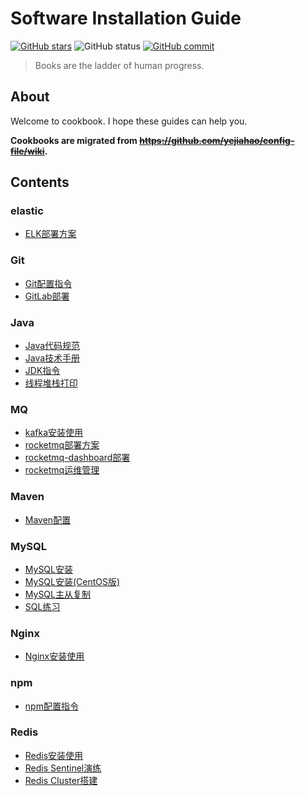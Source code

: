 # Software Installation Guide

[![GitHub stars][star-image]][star-url]
![GitHub status][st-image]
[![GitHub commit][ci-image]][ci-url]

> Books are the ladder of human progress.

## About

Welcome to cookbook. I hope these guides can help you.

**Cookbooks are migrated from ~~https://github.com/yejiahao/config-file/wiki~~.**

## Contents

### elastic

- [ELK部署方案](middleware/elastic/ELK部署方案.md)

### Git

- [Git配置指令](middleware/Git/Git配置指令.md)
- [GitLab部署](middleware/Git/GitLab部署.md)

### Java

- [Java代码规范](middleware/Java/Java代码规范.md)
- [Java技术手册](middleware/Java/Java技术手册.md)
- [JDK指令](middleware/Java/JDK指令.md)
- [线程堆栈打印](middleware/Java/线程堆栈打印.md)

### MQ

- [kafka安装使用](middleware/MQ/kafka安装使用.md)
- [rocketmq部署方案](middleware/MQ/rocketmq部署方案.md)
- [rocketmq-dashboard部署](middleware/MQ/rocketmq-dashboard部署.md)
- [rocketmq运维管理](middleware/MQ/rocketmq运维管理.md)

### Maven

- [Maven配置](middleware/Maven/Maven配置.md)

### MySQL

- [MySQL安装](middleware/MySQL/MySQL安装.md)
- [MySQL安装(CentOS版)](middleware/MySQL/MySQL安装(CentOS版).md)
- [MySQL主从复制](middleware/MySQL/MySQL主从复制.md)
- [SQL练习](middleware/MySQL/SQL练习.md)

### Nginx

- [Nginx安装使用](middleware/Nginx/Nginx安装使用.md)

### npm

- [npm配置指令](middleware/npm/npm配置指令.md)

### Redis

- [Redis安装使用](middleware/Redis/Redis安装使用.md)
- [Redis Sentinel演练](middleware/Redis/Redis%20Sentinel演练.md)
- [Redis Cluster搭建](middleware/Redis/Redis%20Cluster搭建.md)

[star-image]: https://badgen.net/github/stars/yejiahao/cookbook

[star-url]: https://github.com/yejiahao/cookbook/stargazers

[st-image]: https://badgen.net/github/status/yejiahao/cookbook

[ci-image]: https://badgen.net/github/last-commit/yejiahao/cookbook

[ci-url]: https://github.com/yejiahao/cookbook/commit

